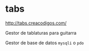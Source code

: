 # tabs

http://tabs.creacodigos.com/

Gestor de tablaturas para guitarra

Gestor de base de datos `mysqli` o `pdo`
